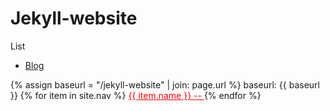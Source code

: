 # Jekyll-website
List
- [Blog](https://jaspervincent.github.io)
<nav>
  {% assign baseurl = "/jekyll-website" | join: page.url %}
  baseurl: {{ baseurl }}
  {% for item in site.nav %}
    <a href="{{ item.link }}" 
      {% if  baseurl == item.link %} style="color: red;" {% endif %}
    >
      {{ item.name }} -- 
    </a>
  {% endfor %}
</nav>
